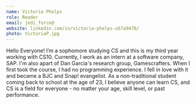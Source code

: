 ```yaml
---
name: Victoria Phelps
role: Reader
email: jedi_force@
website: linkedin.com/in/victoria-phelps-a57a9476/
photo: VictoriaP.jpg
---
```

Hello Everyone! I’m a sophomore studying CS and this is my third year working with CS10. Currently, I work as an intern at a software company, SAP. I'm also apart of Dan Garcia's research group, Gamescrafters. When I first took the course, I had no programming experience. I fell in love with it and became a BJC and Snap! evangelist. As a non-traditional student coming back to school at the age of 23, I believe anyone can learn CS, and CS is a field for everyone - no matter your age, skill level, or past performance. 
